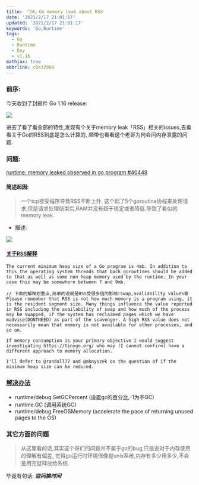 ```yaml
---
title: 「34」Go memory leak about RSS
date: '2021/2/17 21:01:17'
updated: '2021/2/17 21:01:17'
keywords: 'Go,Runtime'
tags:
  - Go
  - Runtime
  - Day
  - v1.16
mathjax: true
abbrlink: c0e329b8
---
```


### 前序:
今天收到了封邮件 Go 1.16 release:

![](https://github.com/crab21/Images/tree/master/clipboard_20210217_094336.webp)

进去了看了看全部的特性,发现有个关于memory  leak「RSS」相关的issues,去看看关于Go的RSS到底是怎么计算的,
顺带也看看这个老哥为何会问内存泄露的问题.

<!--more-->

### 问题:

[runtime: memory leaked observed in go program #40448](https://github.com/golang/go/issues/40448)

#### 简述起因:

>一个tcp接受程序导致RSS不断上升. 
> 这个起了5个goroutine协程来处理请求,但是请求处理结束后,RAM并没有趋于稳定或者降低.导致了看似的memory leak.

* 描述:

![](https://github.com/crab21/Images/tree/master/clipboard_20210217_095036.png)

#### [关于RSS解释](https://github.com/golang/go/issues/40448#issuecomment-666350046)

```
The current minimum heap size of a Go program is 4mb. In addition to this the operating system threads that back goroutines should be added to that as well as some non heap memory used by the runtime. In your case this may be somewhere between 7 and 9mb.

// 下面的解释划重点,简单的说就是RSS受很多值的影响:swap,avaliability values等
Please remember that RSS is not how much memory is a program using, it is the resident segment size. Many things influence the value reported in RSS including the availability of swap and how much of the process may be swapped, if the system has reclaimed pages which we have madvise(DONTNEED) as part of the scavenger. A high RSS value does not necessarily mean that memory is not available for other processes, and so on.

If memory consumption is your primary objective I would suggest investigating https://tinygo.org/ who may (I cannot confirm) have a different approach to memory allocation.

I'll defer to @randall77 and @mknyszek on the question of if the minimum heap size can be reduced.
```

### [解决办法](https://github.com/golang/go/issues/40448#issuecomment-667196117)

* runtime/debug.SetGCPercent (设置gc的百分比,-1为不GC)
* runtime.GC (调用系统GC)
* runtime/debug.FreeOSMemory (accelerate the pace of returning unused pages to the OS)

### 其它方面的问题

>从这里看的话,其实这个哥们的问题并不属于go的bug,只是说对于内存使用的理解有偏差,
觉得go运行时环境很像是unix系统,内存有多少用多少,不会是用完就释放给系统.

毕竟有句话: ***空间换时间***